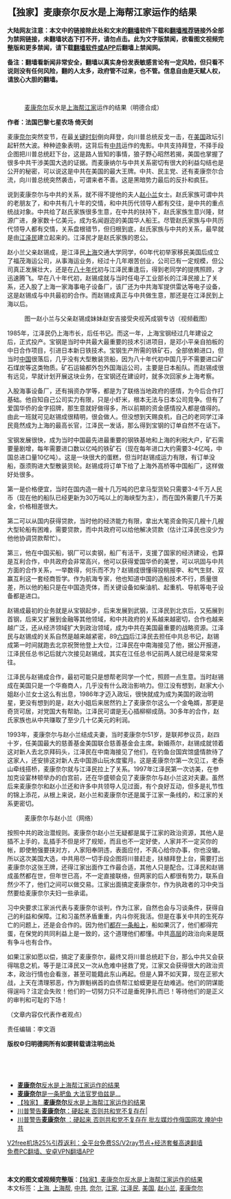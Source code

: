  <h2>【独家】麦康奈尔反水是上海帮江家运作的结果</h2> <p class="notice"><b>大陆网友注意：本文中的链接除此处和文末的<a href="https://github.com/bannedbook/fanqiang" >翻墙</a>软件下载和<a href="https://github.com/killgcd/justmysocks/blob/master/README.md">翻墙推荐</a>链接外全部为禁网链接，未翻墙状态下打不开，请勿点击。此为文字版禁闻，欲看图文视频完整版和更多禁闻，请下载<a href="https://github.com/bannedbook/fanqiang">翻墙软件或APP</a>后翻墙上禁闻网。</p><p>备注：翻墙看新闻非常安全，翻墙以真实身份发表敏感言论有一定风险，但只看不说则没有任何风险，翻的人太多，政府管不过来，也不管。信息自由是天赋人权，请放心大胆的翻墙。</b></p>  <div class="entry"> <br /> <figure><figcaption class="wp-caption-text"><a href="https://www.bannedbook.org/bnews/tag/%E9%BA%A6%E5%BA%B7%E5%A5%88%E5%B0%94/" class="st_tag internal_tag" rel="tag" title="标签 麦康奈尔 下的日志">麦康奈尔</a>反水是<a href="https://www.bannedbook.org/bnews/tag/%e4%b8%8a%e6%b5%b7%e5%b8%ae/" class="st_tag internal_tag" rel="tag" title="标签 上海帮 下的日志">上海帮</a><a href="https://www.bannedbook.org/bnews/tag/%E6%B1%9F%E5%AE%B6/" class="st_tag internal_tag" rel="tag" title="标签 江家 下的日志">江家</a>运作的结果（明德合成）</figcaption></figure> <p><strong>作者：法国巴黎七星农场 倚天剑</strong></p> <p>麦康<a href="https://www.bannedbook.org/bnews/tag/%E5%A5%88%E5%B0%94/" class="st_tag internal_tag" rel="tag" title="标签 奈尔 下的日志">奈尔</a>突然变节，在最<span class='wp_keywordlink'><a href="https://www.bannedbook.org/forum2/topic151.html" title="关键时刻：李鹏日记" target="_blank">关键时刻</a></span>倒向拜登，向川普总统反戈一击，在<a href="https://www.bannedbook.org/bnews/tag/%e7%be%8e%e5%9b%bd/" class="st_tag internal_tag" rel="tag" title="标签 美国 下的日志">美国</a>政坛引起轩然大波。种种迹象表明，这背后有<a href="https://www.bannedbook.org/bnews/tag/%e4%b8%ad%e5%85%b1/" class="st_tag internal_tag" rel="tag" title="标签 中共 下的日志">中共</a>运作的鬼影。中共支持拜登，不择手段企图把川普总统赶下台，这是路人皆知的事情，狼子野心昭然若揭，美国也掌握了很多中共干涉美国大选的证据。而麦康纳尔与中共关系密切有很大的利益勾结也是公开的秘密，可以说这是中共在美国的最大王牌。中共、民主党、还有麦康奈尔合流，向川普总统突然袭击，可谓来者不善。这是黑暗势力最后的反扑和疯狂。</p> <p>说到麦康奈尔与中共的关系，就不得不提他的夫人<a href="https://www.bannedbook.org/bnews/tag/%e8%b5%b5%e5%b0%8f%e5%85%b0/" class="st_tag internal_tag" rel="tag" title="标签 赵小兰 下的日志">赵小兰</a>女士。赵氏家族可谓中共的老朋友了，和中共有几十年的交情，和中共历代领导人都有交往，是中共的重点统战对象。中共给了赵氏家族很多生意，在中共的扶持下，赵氏家族生意兴隆，财源广进，身家数十亿美元，成为名闻遐迩的美国华人船王。尽管赵氏家族与中共历代领导人都有交情，关系盘根错节，但归根到底，赵氏家族与中共的关系，最早就是由<a href="https://www.bannedbook.org/bnews/tag/%e6%b1%9f%e6%b3%bd%e6%b0%91/" class="st_tag internal_tag" rel="tag" title="标签 江泽民 下的日志">江泽民</a>建立起来的。江泽民才是赵氏家族的恩公。</p> <p>赵小兰父亲赵锡成，是江泽民<a href="https://www.bannedbook.org/bnews/tag/%e4%b8%8a%e6%b5%b7/" class="st_tag internal_tag" rel="tag" title="标签 上海 下的日志">上海</a>交通大学同学，60年代初举家移民美国后成立了福茂海运公司，从事海运业务，经过十几年艰苦创业，公司已有一定规模，但公司真正发展壮大，还是在<span class='wp_keywordlink'><a href="https://www.bannedbook.org/forum2/topic939.html" title="《八十年代访谈录》" target="_blank">八十年代</a></span>初与江泽民重逢后，得到老同学的提携照顾，才迅速腾飞。早在八十年代初，赵锡成就与当时任电子工业部长的江泽民接上了关系，还入股了上海一家海事电子设备厂，该厂还为中共海军提供雷达等电子设备，这是赵锡成与中共最初的合作。而赵锡成真正与中共做生意，那还是在江泽民到上海以后。</p> <figure id="attachment_19218" aria-describedby="caption-attachment-19218" style="width: 978px" class="wp-caption alignnone"><figcaption id="caption-attachment-19218" class="wp-caption-text">图一赵小兰与父亲赵锡成妹妹赵安吉接受央视芮成钢专访（视频截图）</figcaption></figure> <p>1985年，江泽民仍上海市长，后任书记。而这一年，上海宝钢经过几年建设之后，正式投产。宝钢是当时中共最大最重要的技术引进项目，是邓小平亲自拍板的中日合作项目，引进日本新日铁技术。宝钢生产所需的铁矿石，全部依赖进口，但当时<span class='wp_keywordlink_affiliate'><a href="https://www.bannedbook.org/" title="中国" target="_blank">中国</a></span>很落后，几乎没有大型散装货船，因为八十年代初中国几乎不需要进口矿石煤炭等这类物质。矿石运输都外包外国海运公司，主要是日本船队。而赵锡成很有远见，早就计划开展这块业务，在宝钢还在建设时，就多次回家乡上海考察。</p>  <p>入股海事设备厂，还有捐资办学等，都是为了联络当地政府的感情，为今后合作打基础。他自知自己公司实力有限，只是小虾米，根本无法与日本公司竞争。但有了爱国华侨的金字招牌，那生意就好做得多，所以前期的资金感情投入都是值得的。由此一班就可见赵锡成很精明，很会做人。但没想到天赐良机，自己的老同学江泽民竟然成为上海的最高长官，江泽民一发话，那么得到宝钢的订单自然不在话下。</p> <p>宝钢发展很快，成为当时中国最先进最重要的钢铁基地和上海的利税大户，矿石需要量剧增，每年需要进口数以亿吨的铁矿石（现在每年进口大约需要3-4亿吨，中国总进口量10亿吨）。这是一块很大的蛋糕，但当时赵锡成运力有限，有订单没船，亟须购进大型散装货轮。赵锡成将订单下给了上海外高桥等中国船厂，这样做好处很多。</p> <p>第一是价格便宜，当时在国内造一艘十几万吨的巴拿马型货轮只需要3-4千万人民币（现在他的船队已经更新为30万吨以上的海峡型为主），而在国外需要几千万美金，价格相差很大。</p> <p>第二可以从国内获得贷款，当时他的经济能力有限，拿出大笔资金购买几艘十几艘大型轮船有困难，需要贷款，而中共政府可以给他解决贷款（估计江泽民也没少为他他协调贷款帮忙）。</p> <p>第三，他在中国买船，钢厂可以卖钢，船厂有活干，支援了国家的经济建设，也算是互利合作，中共政府会非常高兴，他可以获得爱国华侨的美誉，可以巩固与中共方面的合作关系，一举数得，何乐而不为？赵锡成很懂得投桃报李、和气生财、双赢互利这一套经商哲学。作为航海专家，他也知道中国的造船技术不行，质量很差，所以他的船只是在中国造壳体，而关键设备如柴油机、起重机、导航等电子设备都是进口。</p>  <p>赵锡成最初的业务就是从宝钢起步，后来发展到武钢，江泽民到北京后，又拓展到首钢，后来又扩展到金融等其他领域，和中共政府的关系越来越密切，合作也越来越广泛，还从经济领域扩大到政治领域，成为中共在美国最重要的战略资源。江泽民与赵锡成的关系自然是越来越紧密，89<span class='wp_keywordlink'><a href="https://www.bannedbook.org/forum2/topic2509.html" title="《中国六四真相》" target="_blank">六四</a></span>后江泽民去担任中共总书记，赵锡成第一时间就跑去北京祝贺他登上大位，江泽民在中南海接见了他，据公开报道，江泽民任总书记后就六次接见赵锡成，其实在江任总书记前两人就已经是常来常往。</p> <p>江泽民与赵锡成合作，最初可能只是想帮老同学一个忙，照顾一点生意。当时赵锡成在美国只是一个华裔商人，几乎没有什么政治影响力。但江没有想到，赵家大小姐赵小兰女士这么有出息，1986年才迈入政坛，很快就成为成为美国的政治明星，更没有想到的是，赵大小姐后来居然钓上了麦康奈尔这么一个金龟婿，那更是奇货可居，对党国大有帮助。江泽民可谓是无心插柳柳成荫。30多年的合作，赵氏家族也从中共赚取了至少几十亿美元的利润。</p> <p>1993年，麦康奈尔与赵小兰结成夫妻，当时麦康奈尔51岁，是联邦参议员，赵四十岁，任美国最大的慈善基金美国联合慈善基金会主席。新婚燕尔，赵锡成就领着这对新人去北京拜码头，江泽民在中南海接见了他们，在钓鱼台国宾馆盛情款待了这家人，还安排这对新人去中国游山玩水度蜜月。这是麦康奈尔第一次见江，老泰山牵线搭桥，麦康奈尔就与江泽民拉上了关系。1997年江泽民第一次访美，在参加克设宴林顿举办的白宫前，还在华盛顿会见了麦康奈尔与赵小兰这对夫妻。虽然后来麦康奈尔和赵小兰还和许多中共领导人见过面，有个良好互动，但多是礼节性的锦上添花，从根上来说，赵小兰和麦康奈尔还是属于江家一条线的，和江家的关系更密切。</p> <figure id="attachment_19220" aria-describedby="caption-attachment-19220" style="width: 1152px" class="wp-caption alignnone"><figcaption id="caption-attachment-19220" class="wp-caption-text">麦康奈尔与赵小兰（网络）</figcaption></figure> <p>按照中共的政治潜规则。麦康奈尔赵小兰无疑都是属于江家的政治资源，其他人是插不上手的，乱插手不但是坏了规矩，而且也不一定好使，人家并不一定买你的帐，即使勉强要挟对方，人家阳奉阴违，表面应付，不真心给你办事，你也没辙。所以这次美国大选，中共用尽一切手段企图将川普赶走，扶植拜登上台，需要打出麦康奈尔这张王牌，还得江家出面作工作最合适，其他人只是配合。江泽民和赵锡成虽然都在世，但年世已高，不一定直接联络，但两家的后人都很有势力，联系自然少不了，他们之间可以做交易。江家出面搞定麦康奈尔，作为执政者的习中央当然要给麦康奈尔夫妇一些承诺。</p> <p>习中央要求江家派代表与麦康奈尔谈判，作为江家，自然也会与习谈条件，获得自己的利益和保障。江和习虽然矛盾重重，内斗你死我活。但是在事关中共的生死存亡的问题上，还是会合作的。因为他们<span class='wp_keywordlink'><a href="https://www.bannedbook.org/bnews/ssgc/20180724/976199.html" title="张凯律师：毒疫苗事件 都在一条船上" target="_blank">都在一条船上</a></span>，船如果沉了，他们都得完蛋，在保党的共同利益上是一致的，这个道理他们都懂。中共<span class='wp_keywordlink_affiliate'><a href="https://www.bannedbook.org/bnews/ccpdope/" title="中共高层内幕" target="_blank">高层</a></span>的政治向来是既有争斗也有合作。</p>  <p>如果江家如愿以偿，搞定了麦康奈尔，最终又将川普总统赶下台，那么中共又会获得喘息之机，等于是江泽民又一次从危难中拯救了党，江家又会获得很大的政治资本，政治行情也会看涨，甚至可能籍此东山再起。但是人算不如天算，现在正邪大战，上天在清理邪恶，作为罪魁祸首的血债帮江蛤蟆更是在劫难逃。他们的阴谋能得逞吗？注定会失败！他们的一切努力只不过是垂死挣扎而已！等待他们的是正义的审判和可耻的下场！</p> <p>（文章内容仅代表作者观点）</p> <p>责任编辑：李文涵</p> <p><strong>版权©️归明德网所有如要转载请注明出处</strong></p> <p>&nbsp;</p>  <p>&nbsp;</p> <ul class='op-related-articles' title='相关阅读'> <li><a href='https://www.bannedbook.org/bnews/comments/20201220/1451682.html' target='_blank'><b>麦康奈尔</b>反水是上海帮江家运作的结果</a></li> <li><a href='https://www.bannedbook.org/bnews/ccpdope/20201220/1451621.html' target='_blank'><b>麦康奈尔</b>是一条肥鱼 大法官罗伯兹是…</a></li> <li><a href='https://www.bannedbook.org/bnews/comments/20201220/1451582.html' target='_blank'>【独家】 <b>麦康奈尔</b>反水是上海帮江家运作的结果</a></li> <li><a href='https://www.bannedbook.org/bnews/taiwannews/20201220/1451453.html' target='_blank'>川普警告<b>麦康奈尔</b>：硬起来 否则共和党不复存在|</a></li> <li><a href='https://www.bannedbook.org/bnews/topimagenews/20201220/1451365.html' target='_blank'>川普警告<b>麦康奈尔</b> ：硬起来 否则共和党不复存在 批左媒炒作俄国网攻 掩护中共</a></li> </ul> <p class="texttj"> <a href="https://github.com/bannedbook/fanqiang/wiki/V2ray%E6%9C%BA%E5%9C%BA" target="_blank">V2free机场25%引荐返利：全平台免费SS/V2ray节点+经济套餐高速翻墙</a><br/> <a href="https://github.com/bannedbook/fanqiang/wiki/%E7%A6%81%E9%97%BB%E7%BD%91%E5%AE%89%E5%8D%93%E7%BF%BB%E5%A2%99%E6%96%B0%E9%97%BBAPP" target="_blank">免费PC翻墙、安卓VPN翻墙APP</a></p><p>&nbsp;</p><a name='sharetosocial'></a>       <div><b>本文的图文或视频完整版</b>：<a href='https://www.bannedbook.org/bnews/comments/20201220/1451690.html'>【独家】麦康奈尔反水是上海帮江家运作的结果</a></div>  </div><!--END ENTRY--> <div class="postfooter"> <div>本文标签：<a href="https://www.bannedbook.org/bnews/tag/%e4%b8%8a%e6%b5%b7/" rel="tag">上海</a>, <a href="https://www.bannedbook.org/bnews/tag/%e4%b8%8a%e6%b5%b7%e5%b8%ae/" rel="tag">上海帮</a>, <a href="https://www.bannedbook.org/bnews/tag/%e4%b8%ad%e5%85%b1/" rel="tag">中共</a>, <a href="https://www.bannedbook.org/bnews/tag/%E5%A5%88%E5%B0%94/" rel="tag">奈尔</a>, <a href="https://www.bannedbook.org/bnews/tag/%E6%B1%9F%E5%AE%B6/" rel="tag">江家</a>, <a href="https://www.bannedbook.org/bnews/tag/%e6%b1%9f%e6%b3%bd%e6%b0%91/" rel="tag">江泽民</a>, <a href="https://www.bannedbook.org/bnews/tag/%e7%be%8e%e5%9b%bd/" rel="tag">美国</a>, <a href="https://www.bannedbook.org/bnews/tag/%e8%b5%b5%e5%b0%8f%e5%85%b0/" rel="tag">赵小兰</a>, <a href="https://www.bannedbook.org/bnews/tag/%E9%BA%A6%E5%BA%B7%E5%A5%88%E5%B0%94/" rel="tag">麦康奈尔</a></div>  </div><!--END POSTFOOTER--> 